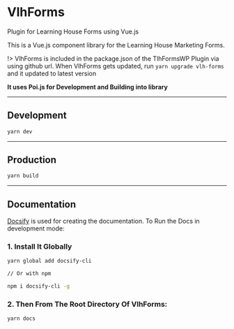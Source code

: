 # VlhForms

Plugin for Learning House Forms using Vue.js

This is a Vue.js component library for the Learning House Marketing Forms.

!> VlhForms is included in the package.json of the TlhFormsWP Plugin via using github url. When VlhForms gets updated, run `yarn upgrade vlh-forms` and it updated to latest version

**It uses Poi.js for Development and Building into library**

--------------------------------------------------------------------------------

## Development

```bash
yarn dev
```

--------------------------------------------------------------------------------

## Production

```bash
yarn build
```

--------------------------------------------------------------------------------

## Documentation

[Docsify](https://docsify.js.org) is used for creating the documentation. To Run the Docs in development mode:

### 1\. Install It Globally

```bash
yarn global add docsify-cli

// Or with npm

npm i docsify-cli -g
```

### 2\. Then From The Root Directory Of VlhForms:

```bash
yarn docs
```
